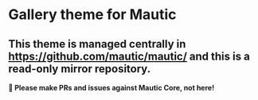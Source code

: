 # Gallery theme for Mautic

## This theme is managed centrally in https://github.com/mautic/mautic/ and this is a read-only mirror repository.

**📣 Please make PRs and issues against Mautic Core, not here!**